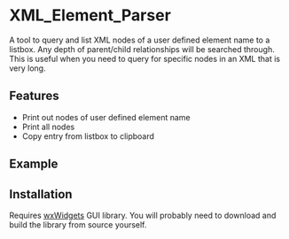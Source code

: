 # XML_Element_Parser

A tool to query and list XML nodes of a user defined element name to a listbox. Any depth of parent/child relationships will be searched through. This is useful when you need to query for specific nodes in an XML that is very long. 

## Features
* Print out nodes of user defined element name
* Print all nodes 
* Copy entry from listbox to clipboard

## Example

## Installation
Requires [wxWidgets](https://www.wxwidgets.org/downloads/) GUI library. You will probably need to download and build the library from source yourself.
